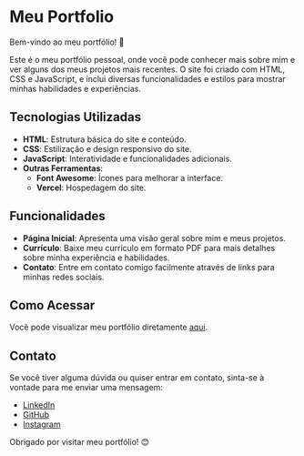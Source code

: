 # Meu Portfolio

Bem-vindo ao meu portfólio! 🎉

Este é o meu portfólio pessoal, onde você pode conhecer mais sobre mim e ver alguns dos meus projetos mais recentes. O site foi criado com HTML, CSS e JavaScript, e inclui diversas funcionalidades e estilos para mostrar minhas habilidades e experiências.

## Tecnologias Utilizadas

- **HTML**: Estrutura básica do site e conteúdo.
- **CSS**: Estilização e design responsivo do site.
- **JavaScript**: Interatividade e funcionalidades adicionais.
- **Outras Ferramentas**:
  - **Font Awesome**: Ícones para melhorar a interface.
  - **Vercel**: Hospedagem do site.

## Funcionalidades

- **Página Inicial**: Apresenta uma visão geral sobre mim e meus projetos.
- **Currículo**: Baixe meu currículo em formato PDF para mais detalhes sobre minha experiência e habilidades.
- **Contato**: Entre em contato comigo facilmente através de links para minhas redes sociais.

## Como Acessar

Você pode visualizar meu portfólio diretamente [aqui](https://raphaelaugusto.vercel.app).

## Contato

Se você tiver alguma dúvida ou quiser entrar em contato, sinta-se à vontade para me enviar uma mensagem:

- [LinkedIn](https://www.linkedin.com/in/raphaelsantos141)
- [GitHub](https://github.com/raphaelsantos141)
- [Instagram](https://www.instagram.com/raphael.adesign?igsh=dmN6OGEzY3h6OG00)

Obrigado por visitar meu portfólio! 😊
